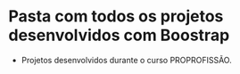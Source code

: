# Pasta com todos os projetos desenvolvidos com Boostrap

- Projetos desenvolvidos durante o curso PROPROFISSÃO.
